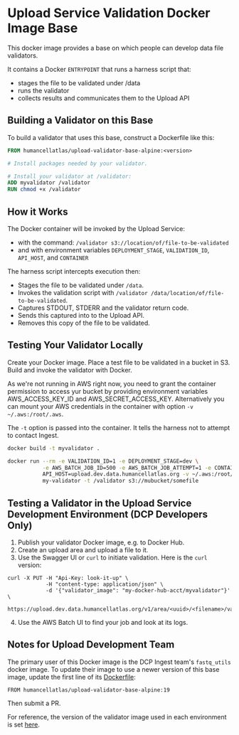 # Upload Service Validation Docker Image Base

This docker image provides a base on which people can develop data file validators.

It contains a Docker `ENTRYPOINT` that runs a harness script that:

 * stages the file to be validated under /data
 * runs the validator
 * collects results and communicates them to the Upload API

## Building a Validator on this Base

To build a validator that uses this base, construct a Dockerfile like this:

```Dockerfile
FROM humancellatlas/upload-validator-base-alpine:<version>

# Install packages needed by your validator.

# Install your validator at /validator:
ADD myvalidator /validator
RUN chmod +x /validator
```

## How it Works

The Docker container will be invoked by the Upload Service:
 * with the command: `/validator s3://location/of/file-to-be-validated`
 * and with environment variables `DEPLOYMENT_STAGE`, `VALIDATION_ID`, `API_HOST`, and `CONTAINER`

The harness script intercepts execution then:
 * Stages the file to be validated under `/data`.
 * Invokes the validation script with `/validator /data/location/of/file-to-be-validated`.
 * Captures STDOUT, STDERR and the validator return code.
 * Sends this captured into to the Upload API.
 * Removes this copy of the file to be validated.

## Testing Your Validator Locally

Create your Docker image. Place a test file to be validated in a bucket in S3.
Build and invoke the validator with Docker.

As we're not running in AWS right now, you need to grant the container
permission to access yur bucket by providing environment variables
AWS_ACCESS_KEY_ID and AWS_SECRET_ACCESS_KEY. Alternatively you can mount
your AWS credentials in the container with option `-v ~/.aws:/root/.aws`.

The `-t` option is passed into the container.  It tells the harness not
to attempt to contact Ingest.

```bash
docker build -t myvalidator .

docker run --rm -e VALIDATION_ID=1 -e DEPLOYMENT_STAGE=dev \
           -e AWS_BATCH_JOB_ID=500 -e AWS_BATCH_JOB_ATTEMPT=1 -e CONTAINER=docker \
           API_HOST=upload.dev.data.humancellatlas.org -v ~/.aws:/root/.aws \
           my-validator -t /validator s3://mubucket/somefile
```

## Testing a Validator in the Upload Service Development Environment (DCP Developers Only)

1. Publish your validator Docker image, e.g. to Docker Hub.
2. Create an upload area and upload a file to it.
3. Use the Swagger UI or `curl` to initiate validation.  Here is the `curl` version:

```
curl -X PUT -H "Api-Key: look-it-up" \
            -H "content-type: application/json" \
            -d '{"validator_image": "my-docker-hub-acct/myvalidator"}' \
            https://upload.dev.data.humancellatlas.org/v1/area/<uuid>/<filename>/validate
```
4. Use the AWS Batch UI to find your job and look at its logs.

## Notes for Upload Development Team

The primary user of this Docker image is the DCP Ingest team's `fastq_utils`
docker image.  To update their image to use a newer version of this base
image, update the first line of its [Dockerfile](https://github.com/HumanCellAtlas/fastq_utils/blob/master/Dockerfile#L1):
```
FROM humancellatlas/upload-validator-base-alpine:19
```
Then submit a PR.

For reference, the version of the validator image used in each environment
is set [here](https://github.com/HumanCellAtlas/ingest-validator/blob/master/config/default.json#L53).
